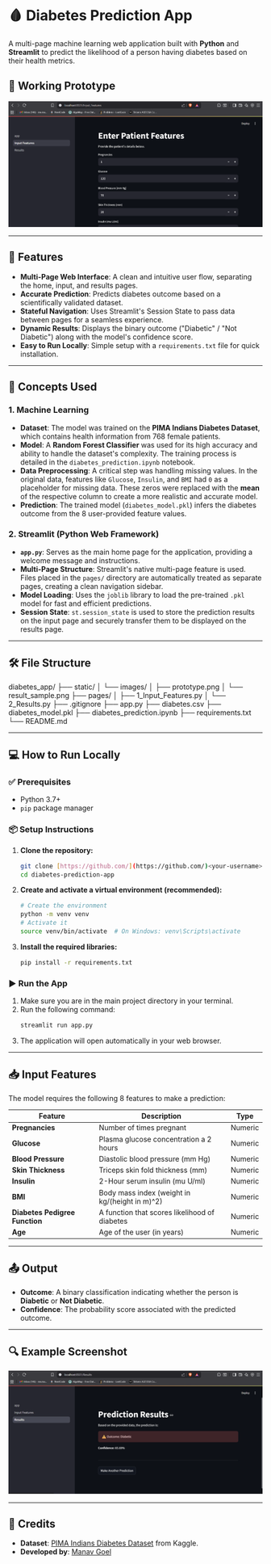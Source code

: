# 🩸 Diabetes Prediction App

A multi-page machine learning web application built with **Python** and **Streamlit** to predict the likelihood of a person having diabetes based on their health metrics.

📸 **Working Prototype**
---
![Prototype](./static/images/prototype.png)

---

## 🚀 Features

- **Multi-Page Web Interface**: A clean and intuitive user flow, separating the home, input, and results pages.
- **Accurate Prediction**: Predicts diabetes outcome based on a scientifically validated dataset.
- **Stateful Navigation**: Uses Streamlit's Session State to pass data between pages for a seamless experience.
- **Dynamic Results**: Displays the binary outcome ("Diabetic" / "Not Diabetic") along with the model's confidence score.
- **Easy to Run Locally**: Simple setup with a `requirements.txt` file for quick installation.

---

## 🧠 Concepts Used

### 1. Machine Learning

- **Dataset**: The model was trained on the **PIMA Indians Diabetes Dataset**, which contains health information from 768 female patients.
- **Model**: A **Random Forest Classifier** was used for its high accuracy and ability to handle the dataset's complexity. The training process is detailed in the `diabetes_prediction.ipynb` notebook.
- **Data Preprocessing**: A critical step was handling missing values. In the original data, features like `Glucose`, `Insulin`, and `BMI` had `0` as a placeholder for missing data. These zeros were replaced with the **mean** of the respective column to create a more realistic and accurate model.
- **Prediction**: The trained model (`diabetes_model.pkl`) infers the diabetes outcome from the 8 user-provided feature values.

### 2. Streamlit (Python Web Framework)

- **`app.py`**: Serves as the main home page for the application, providing a welcome message and instructions.
- **Multi-Page Structure**: Streamlit's native multi-page feature is used. Files placed in the `pages/` directory are automatically treated as separate pages, creating a clean navigation sidebar.
- **Model Loading**: Uses the `joblib` library to load the pre-trained `.pkl` model for fast and efficient predictions.
- **Session State**: `st.session_state` is used to store the prediction results on the input page and securely transfer them to be displayed on the results page.

---

## 🛠️ File Structure

diabetes_app/
├── static/
│   └── images/
│       ├── prototype.png
│       └── result_sample.png
├── pages/
│   ├── 1_Input_Features.py
│   └── 2_Results.py
├── .gitignore
├── app.py
├── diabetes.csv
├── diabetes_model.pkl
├── diabetes_prediction.ipynb
├── requirements.txt
└── README.md

---

## 💻 How to Run Locally

### ✅ Prerequisites

- Python 3.7+
- `pip` package manager

### 📦 Setup Instructions

1.  **Clone the repository:**
    ```bash
    git clone [https://github.com/](https://github.com/)<your-username>/diabetes-prediction-app.git
    cd diabetes-prediction-app
    ```
2.  **Create and activate a virtual environment (recommended):**
    ```bash
    # Create the environment
    python -m venv venv
    # Activate it
    source venv/bin/activate  # On Windows: venv\Scripts\activate
    ```
3.  **Install the required libraries:**
    ```bash
    pip install -r requirements.txt
    ```

### ▶️ Run the App

1.  Make sure you are in the main project directory in your terminal.
2.  Run the following command:
    ```bash
    streamlit run app.py
    ```
3.  The application will open automatically in your web browser.

---

## 📥 Input Features

The model requires the following 8 features to make a prediction:

| Feature                      | Description                                    | Type    |
| ---------------------------- | ---------------------------------------------- | ------- |
| **Pregnancies** | Number of times pregnant                       | Numeric |
| **Glucose** | Plasma glucose concentration a 2 hours         | Numeric |
| **Blood Pressure** | Diastolic blood pressure (mm Hg)               | Numeric |
| **Skin Thickness** | Triceps skin fold thickness (mm)               | Numeric |
| **Insulin** | 2-Hour serum insulin (mu U/ml)                 | Numeric |
| **BMI** | Body mass index (weight in kg/(height in m)^2) | Numeric |
| **Diabetes Pedigree Function**| A function that scores likelihood of diabetes | Numeric |
| **Age** | Age of the user (in years)                     | Numeric |

---

## 📤 Output

- **Outcome**: A binary classification indicating whether the person is **Diabetic** or **Not Diabetic**.
- **Confidence**: The probability score associated with the predicted outcome.

---

## 🔍 Example Screenshot

![Result Sample](./static/images/result_sample.png)

---

## 🙌 Credits

- **Dataset**: [PIMA Indians Diabetes Dataset](https://www.kaggle.com/datasets/uciml/pima-indians-diabetes-database) from Kaggle.
- **Developed by**: [Manav Goel](https://github.com/Manav0411)